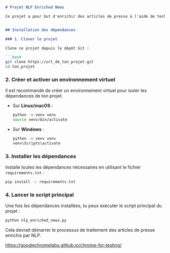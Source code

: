 

```markdown
# Projet NLP Enriched News

Ce projet a pour but d'enrichir des articles de presse à l'aide de techniques de traitement du langage naturel (NLP). Ce `README.md` explique comment installer les dépendances, configurer l'environnement, et exécuter le script principal.


## Installation des dépendances

### 1. Cloner le projet

Clone ce projet depuis le dépôt Git :

```bash
git clone https://url_de_ton_projet.git
cd ton_projet
```

### 2. Créer et activer un environnement virtuel

Il est recommandé de créer un environnement virtuel pour isoler les dépendances de ton projet.

- Sur **Linux/macOS** :

  ```bash
  python -m venv venv
  source venv/bin/activate
  ```

- Sur **Windows** :

  ```bash
  python -m venv venv
  venv\Scripts\activate
  ```

### 3. Installer les dépendances

Installe toutes les dépendances nécessaires en utilisant le fichier `requirements.txt` :

```bash
pip install -r requirements.txt
```

### 4. Lancer le script principal

Une fois les dépendances installées, tu peux exécuter le script principal du projet :

```bash
python nlp_enriched_news.py
```

Cela devrait démarrer le processus de traitement des articles de presse enrichis par NLP.



https://googlechromelabs.github.io/chrome-for-testing/